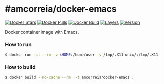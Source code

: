 #amcorreia/docker-emacs
==================

[![Docker Stars](https://img.shields.io/docker/stars/amcorreia/docker-emacs.svg)](https://hub.docker.com/r/amcorreia/docker-emacs/)
[![Docker Pulls](https://img.shields.io/docker/pulls/amcorreia/docker-emacs.svg)](https://hub.docker.com/r/amcorreia/docker-emacs/)
[![Docker Build](https://img.shields.io/docker/automated/amcorreia/docker-emacs.svg)](https://hub.docker.com/r/amcorreia/docker-emacs/)
[![Layers](https://images.microbadger.com/badges/image/amcorreia/docker-emacs.svg)](https://microbadger.com/images/amcorreia/docker-emacs)
[![Version](https://images.microbadger.com/badges/version/amcorreia/docker-emacs.svg)](https://microbadger.com/images/amcorreia/docker-emacs)


Docker container image with Emacs.


### How to run

```sh
$ docker run -it --rm -v $HOME:/home/user -v /tmp/.X11-unix/:/tmp/.X11-unix/ -e DISPLAY=unix$DISPLAY --name emacs amcorreia/docker-emacs
```

### How to build

```sh
$ docker build --no-cache --rm  -t amcorreia/docker-emacs .
```
